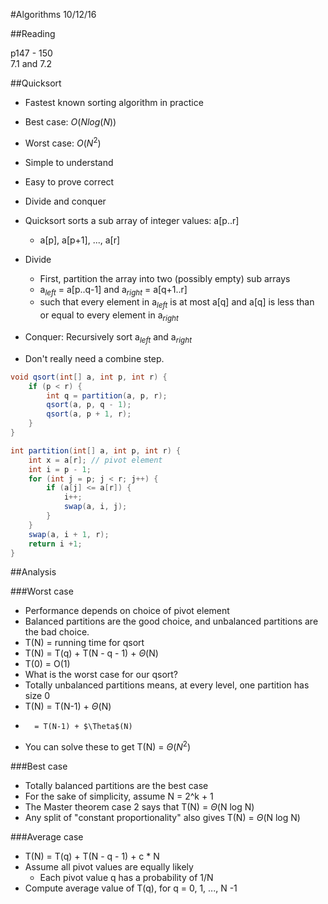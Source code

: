 #Algorithms 10/12/16

##Reading

p147 - 150  
7.1 and 7.2


##Quicksort

* Fastest known sorting algorithm in practice
* Best case: $O(N log(N))$
* Worst case: $O(N^2)$
* Simple to understand
* Easy to prove correct
* Divide and conquer


* Quicksort sorts a sub array of integer values: a[p..r]
	* a[p], a[p+1], ..., a[r]
* Divide
	* First, partition the array into two (possibly empty) sub arrays
	* a$_{left}$ = a[p..q-1] and a$_{right}$ = a[q+1..r]
	* such that every element in a$_{left}$ is at most a[q] and a[q] is less than or equal to every element in a$_{right}$
* Conquer: Recursively sort a$_{left}$ and a$_{right}$
* Don't really need a combine step.

```java
void qsort(int[] a, int p, int r) {
	if (p < r) {
		int q = partition(a, p, r);
		qsort(a, p, q - 1);
		qsort(a, p + 1, r);
	}
}

int partition(int[] a, int p, int r) {
	int x = a[r]; // pivot element
	int i = p - 1;
	for (int j = p; j < r; j++) {
		if (a[j] <= a[r]) {
			i++;
			swap(a, i, j);
		}
	}
	swap(a, i + 1, r);
	return i +1;
}	
```

##Analysis

###Worst case

* Performance depends on choice of pivot element
* Balanced partitions are the good choice, and unbalanced partitions are the bad choice.
* T(N) = running time for qsort
* T(N) = T(q) + T(N - q - 1) + $\Theta$(N)
* T(0) = O(1)
* What is the worst case for our qsort?
* Totally unbalanced partitions means, at every level, one partition has size 0
* T(N) = T(N-1) + $\Theta$(N)
* 		= T(N-1) + $\Theta$(N)
* You can solve these to get T(N) = $\Theta(N^2)$


###Best case

* Totally balanced partitions are the best case
* For the sake of simplicity, assume N = 2^k + 1
* The Master theorem case 2 says that T(N) = $\Theta$(N log N)
* Any split of "constant proportionality" also gives T(N) = $\Theta$(N log N)


###Average case

* T(N) = T(q) + T(N - q - 1) + c * N
* Assume all pivot values are equally likely
	* Each pivot value q has a probability of 1/N
* Compute average value of T(q), for q = 0, 1, ..., N -1